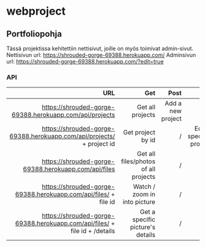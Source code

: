 # webproject

## Portfoliopohja

Tässä projektissa kehitettiin nettisivut, joille on myös toimivat admin-sivut. 
Nettisivun url: https://shrouded-gorge-69388.herokuapp.com/
Adminsivun url: https://shrouded-gorge-69388.herokuapp.com/?edit=true


### API

| URL        | Get           | Post  | Put | Delete |
| ------------: | -------------:| -----:| -----:| -----:|
| https://shrouded-gorge-69388.herokuapp.com/api/projects    | Get all projects | Add a new project | / | / |
| https://shrouded-gorge-69388.herokuapp.com/api/projects/ + project id| Get project by id| / | Edit a specific project | Delete project by id |
| https://shrouded-gorge-69388.herokuapp.com/api/files | Get all files/photos of all projects | / | / | / |
| https://shrouded-gorge-69388.herokuapp.com/api/files/ + file id | Watch / zoom in into picture | / | / | / |
| https://shrouded-gorge-69388.herokuapp.com/api/files/ + file id + /details | Get a specific picture's details | / | / | / |
